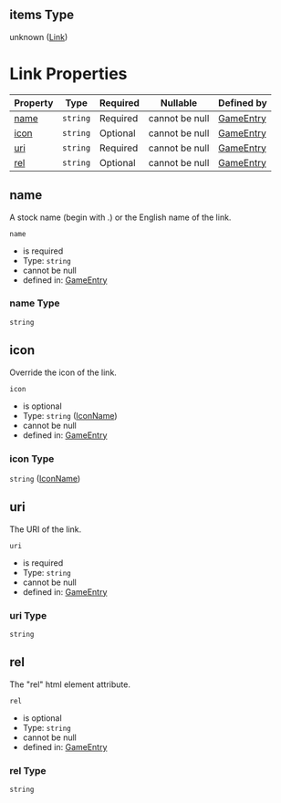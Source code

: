 ## items Type

unknown ([Link](game-properties-links-link.md))

# Link Properties

| Property      | Type     | Required | Nullable       | Defined by                                                                                                         |
| :------------ | -------- | -------- | -------------- | :----------------------------------------------------------------------------------------------------------------- |
| [name](#name) | `string` | Required | cannot be null | [GameEntry](game-properties-links-link-properties-name.md "undefined#/properties/links/items/properties/name")     |
| [icon](#icon) | `string` | Optional | cannot be null | [GameEntry](game-properties-links-link-properties-iconname.md "undefined#/properties/links/items/properties/icon") |
| [uri](#uri)   | `string` | Required | cannot be null | [GameEntry](game-properties-links-link-properties-uri.md "undefined#/properties/links/items/properties/uri")       |
| [rel](#rel)   | `string` | Optional | cannot be null | [GameEntry](game-properties-links-link-properties-rel.md "undefined#/properties/links/items/properties/rel")       |

## name

A stock name (begin with .) or the English name of the link.


`name`

-   is required
-   Type: `string`
-   cannot be null
-   defined in: [GameEntry](game-properties-links-link-properties-name.md "undefined#/properties/links/items/properties/name")

### name Type

`string`

## icon

Override the icon of the link.


`icon`

-   is optional
-   Type: `string` ([IconName](game-properties-links-link-properties-iconname.md))
-   cannot be null
-   defined in: [GameEntry](game-properties-links-link-properties-iconname.md "undefined#/properties/links/items/properties/icon")

### icon Type

`string` ([IconName](game-properties-links-link-properties-iconname.md))

## uri

The URI of the link.


`uri`

-   is required
-   Type: `string`
-   cannot be null
-   defined in: [GameEntry](game-properties-links-link-properties-uri.md "undefined#/properties/links/items/properties/uri")

### uri Type

`string`

## rel

The "rel" html element attribute.


`rel`

-   is optional
-   Type: `string`
-   cannot be null
-   defined in: [GameEntry](game-properties-links-link-properties-rel.md "undefined#/properties/links/items/properties/rel")

### rel Type

`string`
